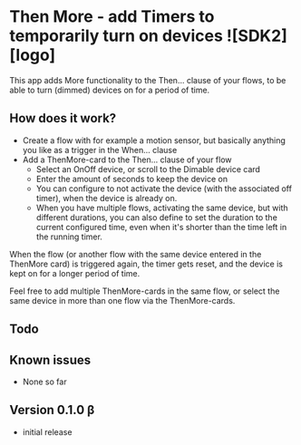 # Then More - add Timers to temporarily turn on devices ![SDK2][logo]

This app adds More functionality to the Then... clause of your flows, to be able to turn (dimmed) devices on for a period of time.

## How does it work?
* Create a flow with for example a motion sensor, but basically anything you like as a trigger in the When... clause
* Add a ThenMore-card to the Then... clause of your flow
  * Select an OnOff device, or scroll to the Dimable device card
  * Enter the amount of seconds to keep the device on
  * You can configure to not activate the device (with the associated off timer), when the device is already on.
  * When you have multiple flows, activating the same device, but with different durations, you can also define to set the duration to the current configured time, even when it's shorter than the time left in the running timer.

When the flow (or another flow with the same device entered in the ThenMore card) is triggered again, the timer gets reset, and the device is kept on for a longer period of time.

Feel free to add multiple ThenMore-cards in the same flow, or select the same device in more than one flow via the ThenMore-cards.

## Todo

## Known issues
* None so far

## Version 0.1.0 β
* initial release
